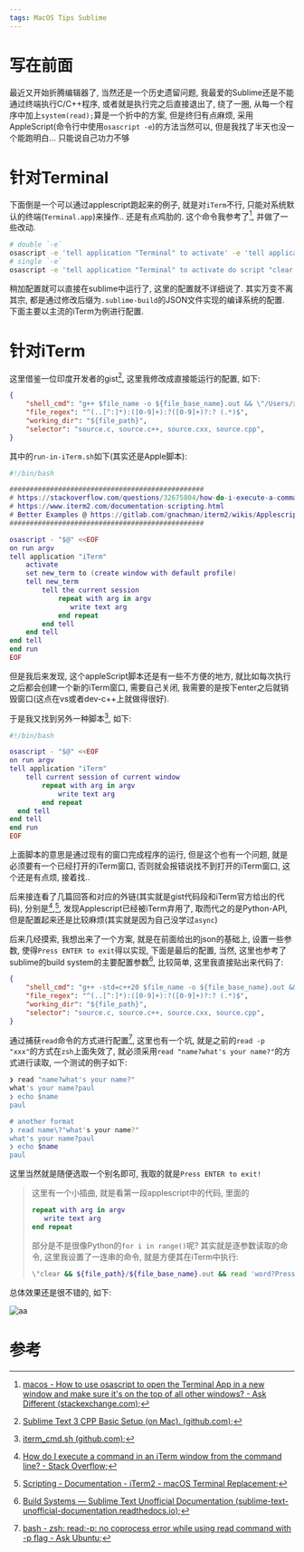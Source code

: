 ```yaml
---
tags: MacOS Tips Sublime
---
```


# 写在前面

最近又开始折腾编辑器了, 当然还是一个历史遗留问题, 我最爱的Sublime还是不能通过终端执行C/C++程序, 或者就是执行完之后直接退出了, 绕了一圈, 从每一个程序中加上`system(read);`算是一个折中的方案, 但是终归有点麻烦, 采用AppleScript(命令行中使用`osascript -e`)的方法当然可以, 但是我找了半天也没一个能跑明白... 只能说自己功力不够

# 针对Terminal

下面倒是一个可以通过applescript跑起来的例子, 就是对`iTerm`不行, 只能对系统默认的终端(`Terminal.app`)来操作.. 还是有点鸡肋的. 这个命令我参考了[^1], 并做了一些改动.

```bash
# double `-e`
osascript -e 'tell application "Terminal" to activate' -e 'tell application "Terminal" to do script "/Users/xxx/Desktop/main && read -n && exit"'
# single `-e`
osascript -e 'tell application "Terminal" to activate do script "clear && /Users/xxx/Desktop/main && read -n && exit"'
```

稍加配置就可以直接在sublime中运行了, 这里的配置就不详细说了. 其实万变不离其宗, 都是通过修改后缀为`.sublime-build`的JSON文件实现的编译系统的配置. 下面主要以主流的iTerm为例进行配置. 



# 针对iTerm

这里借鉴一位印度开发者的gist[^2], 这里我修改成直接能运行的配置, 如下:

```json
{
    "shell_cmd": "g++ $file_name -o ${file_base_name}.out && \"/Users/xxx/Library/Application Support/Sublime Text 3/Packages/User/run-in-iTerm.sh\" ${file_path}/${file_base_name}.out",
    "file_regex": "^(..[^:]*):([0-9]+):?([0-9]+)?:? (.*)$",
    "working_dir": "${file_path}",
    "selector": "source.c, source.c++, source.cxx, source.cpp",
}
```

其中的`run-in-iTerm.sh`如下(其实还是Apple脚本):

```lua
#!/bin/bash

################################################
# https://stackoverflow.com/questions/32675804/how-do-i-execute-a-command-in-an-iterm-window-from-the-command-line
# https://www.iterm2.com/documentation-scripting.html
# Better Examples @ https://gitlab.com/gnachman/iterm2/wikis/Applescript
################################################

osascript - "$@" <<EOF
on run argv
tell application "iTerm"
    activate
    set new_term to (create window with default profile)
    tell new_term
        tell the current session
            repeat with arg in argv
               write text arg
            end repeat
        end tell
    end tell
end tell
end run
EOF

```

但是我后来发现, 这个appleScript脚本还是有一些不方便的地方, 就比如每次执行之后都会创建一个新的iTerm窗口, 需要自己关闭, 我需要的是按下enter之后就销毁窗口(这点在vs或者dev-c++上就做得很好).

于是我又找到另外一种脚本[^3], 如下:

```lua
#!/bin/bash

osascript - "$@" <<EOF
on run argv
tell application "iTerm"
    tell current session of current window
        repeat with arg in argv
            write text arg
        end repeat
  end tell
end tell
end run
EOF
```

上面脚本的意思是通过现有的窗口完成程序的运行, 但是这个也有一个问题, 就是必须要有一个已经打开的iTerm窗口, 否则就会报错说找不到打开的iTerm窗口, 这个还是有点烦, 接着找..

后来接连看了几篇回答和对应的外链(其实就是gist代码段和iTerm官方给出的代码), 分别是[^4],[^5], 发现Applescript已经被iTerm弃用了, 取而代之的是Python-API, 但是配置起来还是比较麻烦(其实就是因为自己没学过`async`)

后来几经摸索, 我想出来了一个方案, 就是在前面给出的json的基础上, 设置一些参数, 使得`Press ENTER to exit`得以实现, 下面是最后的配置, 当然, 这里也参考了sublime的build system的主要配置参数[^6], 比较简单, 这里我直接贴出来代码了:

```json
{
    "shell_cmd": "g++ -std=c++20 $file_name -o ${file_base_name}.out && \"/Users/xxx/Library/Application Support/Sublime Text 3/Packages/User/run-in-iTerm.sh\" \"clear && ${file_path}/${file_base_name}.out && read 'word?Press ENTER to exit!' && exit\"",
    "file_regex": "^(..[^:]*):([0-9]+):?([0-9]+)?:? (.*)$",
    "working_dir": "${file_path}",
    "selector": "source.c, source.c++, source.cxx, source.cpp",
}
```

通过捕获`read`命令的方式进行配置[^7], 这里也有一个坑, 就是之前的`read -p "xxx"`的方式在`zsh`上面失效了, 就必须采用`read "name?what's your name?"`的方式进行读取, 一个测试的例子如下:

```bash
❯ read "name?what's your name?"
what's your name?paul
❯ echo $name
paul

# another format
❯ read name\?"what's your name?"
what's your name?paul
❯ echo $name
paul
```

这里当然就是随便选取一个别名即可, 我取的就是`Press ENTER to exit!` 

>   这里有一个小插曲, 就是看第一段applescript中的代码, 里面的
>
>   ```lua
>   repeat with arg in argv
>      write text arg
>   end repeat
>   ```
>
>   部分是不是很像Python的`for i in range()`呢? 其实就是逐参数读取的命令, 这里我设置了一连串的命令, 就是方便其在iTerm中执行:
>
>   ```bash
>   \"clear && ${file_path}/${file_base_name}.out && read 'word?Press ENTER to exit!' && exit\"
>   ```
>



总体效果还是很不错的, 如下:



![aa](https://s2.loli.net/2022/08/09/iOktVLa3xYMhbfs.gif)



# 参考

[^1]:[macos - How to use osascript to open the Terminal App in a new window and make sure it's on the top of all other windows? - Ask Different (stackexchange.com)](https://apple.stackexchange.com/questions/205143/how-to-use-osascript-to-open-the-terminal-app-in-a-new-window-and-make-sure-its);
[^2]:[Sublime Text 3 CPP Basic Setup (on Mac). (github.com)](https://gist.github.com/phoenisx/f8c866b7c66f3af05b00d4db9c676fcc);
[^3]:[iterm_cmd.sh (github.com)](https://gist.github.com/LeoUfimtsev/82e7e827b6bfb1000f422a98f2008cc3);
[^4]:[How do I execute a command in an iTerm window from the command line? - Stack Overflow](https://stackoverflow.com/questions/32675804/how-do-i-execute-a-command-in-an-iterm-window-from-the-command-line);
[^5]:[Scripting - Documentation - iTerm2 - macOS Terminal Replacement](https://iterm2.com/documentation-scripting.html);
[^6]:[Build Systems — Sublime Text Unofficial Documentation (sublime-text-unofficial-documentation.readthedocs.io)](https://sublime-text-unofficial-documentation.readthedocs.io/en/sublime-text-2/reference/build_systems.html);
[^7]:[bash - zsh: read:-p: no coprocess error while using read command with -p flag - Ask Ubuntu](https://askubuntu.com/questions/1246576/zsh-read-p-no-coprocess-error-while-using-read-command-with-p-flag);
